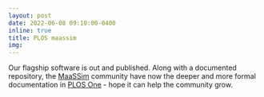 ```yaml
---
layout: post
date: 2022-06-08 09:10:00-0400
inline: true
title: PLOS maassim
img:
---
```


Our flagship software is out and published. Along with a documented repository, the [MaaSSim](https://github.com/RafalKucharskiPK/MaaSSim) community have now the deeper and more formal documentation in [PLOS One](https://journals.plos.org/plosone/article?id=10.1371/journal.pone.0269682) - hope it can help the community grow. 
